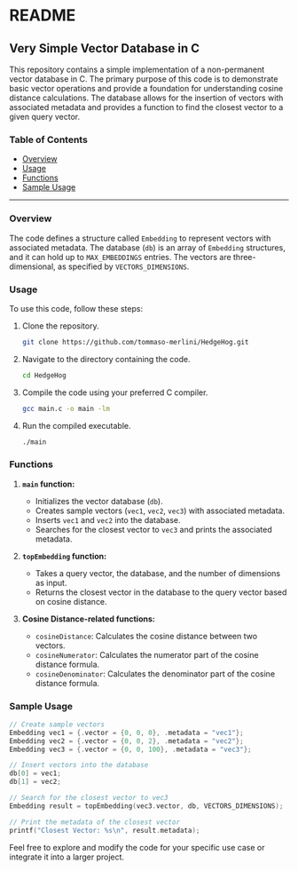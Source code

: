 # README

## Very Simple Vector Database in C

This repository contains a simple implementation of a non-permanent vector database in C. The primary purpose of this code is to demonstrate basic vector operations and provide a foundation for understanding cosine distance calculations. The database allows for the insertion of vectors with associated metadata and provides a function to find the closest vector to a given query vector.

### Table of Contents

- [Overview](#overview)
- [Usage](#usage)
- [Functions](#functions)
- [Sample Usage](#sample-usage)

---

### Overview

The code defines a structure called `Embedding` to represent vectors with associated metadata. The database (`db`) is an array of `Embedding` structures, and it can hold up to `MAX_EMBEDDINGS` entries. The vectors are three-dimensional, as specified by `VECTORS_DIMENSIONS`.

### Usage

To use this code, follow these steps:

1. Clone the repository.

   ```bash
   git clone https://github.com/tommaso-merlini/HedgeHog.git
   ```

2. Navigate to the directory containing the code.

   ```bash
   cd HedgeHog
   ```

3. Compile the code using your preferred C compiler.

   ```bash
   gcc main.c -o main -lm
   ```

4. Run the compiled executable.
   ```bash
   ./main
   ```

### Functions

1. **`main` function:**

   - Initializes the vector database (`db`).
   - Creates sample vectors (`vec1`, `vec2`, `vec3`) with associated metadata.
   - Inserts `vec1` and `vec2` into the database.
   - Searches for the closest vector to `vec3` and prints the associated metadata.

2. **`topEmbedding` function:**

   - Takes a query vector, the database, and the number of dimensions as input.
   - Returns the closest vector in the database to the query vector based on cosine distance.

3. **Cosine Distance-related functions:**
   - `cosineDistance`: Calculates the cosine distance between two vectors.
   - `cosineNumerator`: Calculates the numerator part of the cosine distance formula.
   - `cosineDenominator`: Calculates the denominator part of the cosine distance formula.

### Sample Usage

```c
// Create sample vectors
Embedding vec1 = {.vector = {0, 0, 0}, .metadata = "vec1"};
Embedding vec2 = {.vector = {0, 0, 2}, .metadata = "vec2"};
Embedding vec3 = {.vector = {0, 0, 100}, .metadata = "vec3"};

// Insert vectors into the database
db[0] = vec1;
db[1] = vec2;

// Search for the closest vector to vec3
Embedding result = topEmbedding(vec3.vector, db, VECTORS_DIMENSIONS);

// Print the metadata of the closest vector
printf("Closest Vector: %s\n", result.metadata);
```

Feel free to explore and modify the code for your specific use case or integrate it into a larger project.
